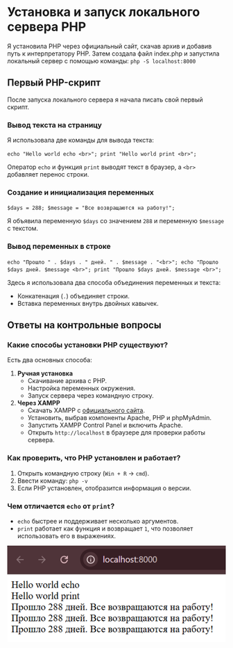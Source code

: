 # Установка и запуск локального сервера PHP

Я установила PHP через официальный сайт, скачав архив и добавив путь к интерпретатору PHP. Затем создала файл index.php и запустила локальный сервер с помощью команды: `php -S localhost:8000`

## Первый PHP-скрипт

После запуска локального сервера я начала писать свой первый скрипт.

### Вывод текста на страницу

Я использовала две команды для вывода текста:

`
echo "Hello world echo <br>";
print "Hello world print <br>";
`

Оператор `echo` и функция `print` выводят текст в браузер, а `<br>` добавляет перенос строки.

### Создание и инициализация переменных

`
$days = 288;
$message = "Все возвращаются на работу!";
`

Я объявила переменную `$days` со значением `288` и переменную `$message` с текстом.

### Вывод переменных в строке

`
echo "Прошло " . $days . " дней. " . $message . "<br>";
echo "Прошло $days дней. $message <br>";
print "Прошло $days дней. $message <br>";
`

Здесь я использовала два способа объединения переменных и текста:

* Конкатенация (`.`) объединяет строки.
* Вставка переменных внутрь двойных кавычек.

## Ответы на контрольные вопросы

### Какие способы установки PHP существуют?

Есть два основных способа:

1. **Ручная установка**
   * Скачивание архива с PHP.
   * Настройка переменных окружения.
   * Запуск сервера через командную строку.
2. **Через XAMPP**
   * Скачать XAMPP с [официального сайта](https://www.apachefriends.org).
   * Установить, выбрав компоненты Apache, PHP и phpMyAdmin.
   * Запустить XAMPP Control Panel и включить Apache.
   * Открыть `http://localhost` в браузере для проверки работы сервера.

### Как проверить, что PHP установлен и работает?

1. Открыть командную строку (`Win + R` → `cmd`).
2. Ввести команду:  `php -v`
3. Если PHP установлен, отобразится информация о версии.

### Чем отличается `echo` от `print`?

* `echo` быстрее и поддерживает несколько аргументов.
* `print` работает как функция и возвращает `1`, что позволяет использовать его в выражениях.

![alt text](image.png)